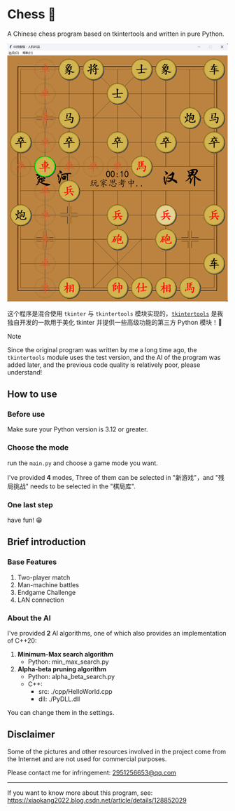 # Chess 🚀

A Chinese chess program based on tkintertools and written in pure Python.

![](./preview.png)

这个程序是混合使用 `tkinter` 与 `tkintertools` 模块实现的，[`tkintertools`](https://github.com/Xiaokang2022/tkintertools) 是我独自开发的一款用于美化 tkinter 并提供一些高级功能的第三方 Python 模块！🎉

> [!Note]  
> Since the original program was written by me a long time ago, the `tkintertools` module uses the test version, and the AI of the program was added later, and the previous code quality is relatively poor, please understand!

## How to use

### Before use

Make sure your Python version is 3.12 or greater.

### Choose the mode

run the `main.py` and choose a game mode you want.

I've provided **4** modes, Three of them can be selected in "新游戏"，and "残局挑战" needs to be selected in the "棋局库".

### One last step

have fun! 😁

## Brief introduction

### Base Features

1. Two-player match
2. Man-machine battles
3. Endgame Challenge
4. LAN connection

### About the AI

I've provided **2** AI algorithms, one of which also provides an implementation of C++20:

1. **Minimum-Max search algorithm**
    - Python: min_max_search.py
2. **Alpha-beta pruning algorithm**
    - Python: alpha_beta_search.py
    - C++:
        * src: ./cpp/HelloWorld.cpp
        * dll: ./PyDLL.dll

You can change them in the settings.

## Disclaimer

Some of the pictures and other resources involved in the project come from the Internet and are not used for commercial purposes.

Please contact me for infringement: 2951256653@qq.com

---

If you want to know more about this program, see: https://xiaokang2022.blog.csdn.net/article/details/128852029
